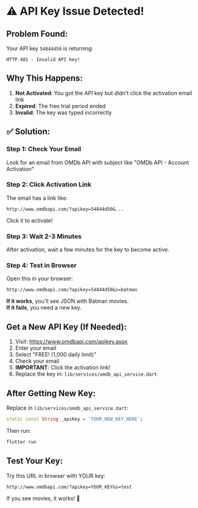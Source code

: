 # ⚠️ API Key Issue Detected!

## Problem Found:
Your API key `54844d50` is returning:
```
HTTP 401 - Invalid API key!
```

## Why This Happens:
1. **Not Activated**: You got the API key but didn't click the activation email link
2. **Expired**: The free trial period ended
3. **Invalid**: The key was typed incorrectly

## ✅ Solution:

### Step 1: Check Your Email
Look for an email from OMDb API with subject like "OMDb API - Account Activation"

### Step 2: Click Activation Link
The email has a link like:
```
http://www.omdbapi.com/?apikey=54844d50&...
```
Click it to activate!

### Step 3: Wait 2-3 Minutes
After activation, wait a few minutes for the key to become active.

### Step 4: Test in Browser
Open this in your browser:
```
http://www.omdbapi.com/?apikey=54844d50&s=batman
```

**If it works**, you'll see JSON with Batman movies.  
**If it fails**, you need a new key.

## Get a New API Key (If Needed):

1. Visit: https://www.omdbapi.com/apikey.aspx
2. Enter your email
3. Select "FREE! (1,000 daily limit)"
4. Check your email
5. **IMPORTANT**: Click the activation link!
6. Replace the key in: `lib/services/omdb_api_service.dart`

## After Getting New Key:

Replace in `lib/services/omdb_api_service.dart`:
```dart
static const String _apiKey = 'YOUR_NEW_KEY_HERE';
```

Then run:
```bash
flutter run
```

## Test Your Key:
Try this URL in browser with YOUR key:
```
http://www.omdbapi.com/?apikey=YOUR_KEY&s=test
```

If you see movies, it works! 🎉
